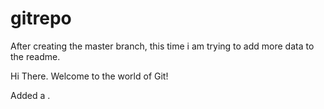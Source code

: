 # gitrepo
After creating the master branch, this time i am trying to add more data to the readme.

Hi There. Welcome to the world of Git!

Added a .
